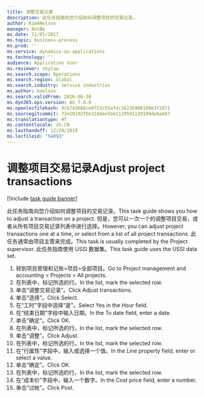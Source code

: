 ```yaml
---
title: 调整交易记录
description: 此任务指南向您介绍如何调整项目的交易记录。
author: KimANelson
manager: AnnBe
ms.date: 11/01/2017
ms.topic: business-process
ms.prod: ''
ms.service: dynamics-ax-applications
ms.technology: ''
audience: Application User
ms.reviewer: shylaw
ms.search.scope: Operations
ms.search.region: Global
ms.search.industry: Service industries
ms.author: knelson
ms.search.validFrom: 2016-06-30
ms.dyn365.ops.version: AX 7.0.0
ms.openlocfilehash: 4cb7a3666ce6f51c55afdc1623b9801d0e3f1971
ms.sourcegitcommit: 73e10192fb6318dee5bb1129591120199de6a487
ms.translationtype: HT
ms.contentlocale: zh-CN
ms.lasthandoff: 12/20/2018
ms.locfileid: "54093"
---
```

# <a name="adjust-project-transactions"></a><span data-ttu-id="56720-103">调整项目交易记录</span><span class="sxs-lookup"><span data-stu-id="56720-103">Adjust project transactions</span></span>

[!include [task guide banner](../../includes/task-guide-banner.md)]

<span data-ttu-id="56720-104">此任务指南向您介绍如何调整项目的交易记录。</span><span class="sxs-lookup"><span data-stu-id="56720-104">This task guide shows you how to adjust a transaction on a project.</span></span> <span data-ttu-id="56720-105">但是，您可以一次一个的调整项目交易，或者从所有项目交易记录列表中进行选择。</span><span class="sxs-lookup"><span data-stu-id="56720-105">However, you can adjust project transactions one at a time, or select from a list of all project transactions.</span></span> <span data-ttu-id="56720-106">此任务通常由项目主管来完成。</span><span class="sxs-lookup"><span data-stu-id="56720-106">This task is usually completed by the Project supervisor.</span></span> <span data-ttu-id="56720-107">此任务指南使用 USSI 数据集。</span><span class="sxs-lookup"><span data-stu-id="56720-107">This task guide uses the USSI data set.</span></span>

1. <span data-ttu-id="56720-108">转到项目管理和记账>项目>全部项目。</span><span class="sxs-lookup"><span data-stu-id="56720-108">Go to Project management and accounting > Projects > All projects.</span></span> 
2. <span data-ttu-id="56720-109">在列表中，标记所选的行。</span><span class="sxs-lookup"><span data-stu-id="56720-109">In the list, mark the selected row.</span></span> 
3. <span data-ttu-id="56720-110">单击“调整交易记录”。</span><span class="sxs-lookup"><span data-stu-id="56720-110">Click Adjust transactions.</span></span> 
4. <span data-ttu-id="56720-111">单击“选择”。</span><span class="sxs-lookup"><span data-stu-id="56720-111">Click Select.</span></span> 
5. <span data-ttu-id="56720-112">在“工时”字段中选择“是”。</span><span class="sxs-lookup"><span data-stu-id="56720-112">Select Yes in the Hour field.</span></span> 
6. <span data-ttu-id="56720-113">在“结束日期”字段中输入日期。</span><span class="sxs-lookup"><span data-stu-id="56720-113">In the To date field, enter a date.</span></span> 
7. <span data-ttu-id="56720-114">单击“确定”。</span><span class="sxs-lookup"><span data-stu-id="56720-114">Click OK.</span></span> 
8. <span data-ttu-id="56720-115">在列表中，标记所选的行。</span><span class="sxs-lookup"><span data-stu-id="56720-115">In the list, mark the selected row.</span></span> 
9. <span data-ttu-id="56720-116">单击“调整”。</span><span class="sxs-lookup"><span data-stu-id="56720-116">Click Adjust.</span></span> 
10. <span data-ttu-id="56720-117">在列表中，标记所选的行。</span><span class="sxs-lookup"><span data-stu-id="56720-117">In the list, mark the selected row.</span></span> 
11. <span data-ttu-id="56720-118">在“行属性”字段中，输入或选择一个值。</span><span class="sxs-lookup"><span data-stu-id="56720-118">In the Line property field, enter or select a value.</span></span> 
12. <span data-ttu-id="56720-119">单击“确定”。</span><span class="sxs-lookup"><span data-stu-id="56720-119">Click OK.</span></span> 
13. <span data-ttu-id="56720-120">在列表中，标记所选的行。</span><span class="sxs-lookup"><span data-stu-id="56720-120">In the list, mark the selected row.</span></span> 
14. <span data-ttu-id="56720-121">在“成本价”字段中，输入一个数字。</span><span class="sxs-lookup"><span data-stu-id="56720-121">In the Cost price field, enter a number.</span></span> 
15. <span data-ttu-id="56720-122">单击“过帐”。</span><span class="sxs-lookup"><span data-stu-id="56720-122">Click Post.</span></span> 
